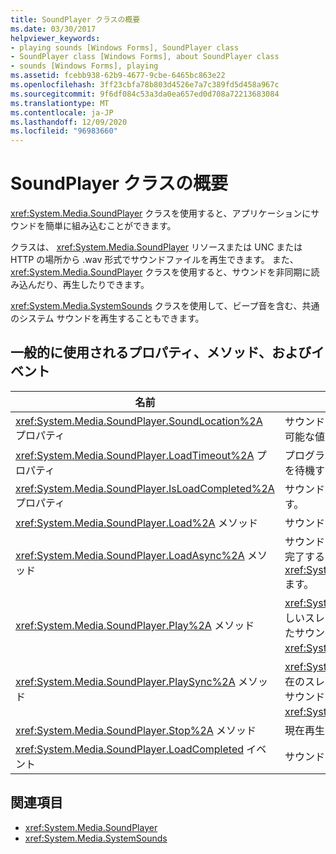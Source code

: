 ```yaml
---
title: SoundPlayer クラスの概要
ms.date: 03/30/2017
helpviewer_keywords:
- playing sounds [Windows Forms], SoundPlayer class
- SoundPlayer class [Windows Forms], about SoundPlayer class
- sounds [Windows Forms], playing
ms.assetid: fcebb938-62b9-4677-9cbe-6465bc863e22
ms.openlocfilehash: 3ff23cbfa78b803d4526e7a7c389fd5d458a967c
ms.sourcegitcommit: 9f6df084c53a3da0ea657ed0d708a72213683084
ms.translationtype: MT
ms.contentlocale: ja-JP
ms.lasthandoff: 12/09/2020
ms.locfileid: "96983660"
---
```

# <a name="soundplayer-class-overview"></a>SoundPlayer クラスの概要
<xref:System.Media.SoundPlayer> クラスを使用すると、アプリケーションにサウンドを簡単に組み込むことができます。  
  
 クラスは、 <xref:System.Media.SoundPlayer> リソースまたは UNC または HTTP の場所から .wav 形式でサウンドファイルを再生できます。 また、 <xref:System.Media.SoundPlayer> クラスを使用すると、サウンドを非同期に読み込んだり、再生したりできます。  
  
 <xref:System.Media.SystemSounds> クラスを使用して、ビープ音を含む、共通のシステム サウンドを再生することもできます。  
  
## <a name="commonly-used-properties-methods-and-events"></a>一般的に使用されるプロパティ、メソッド、およびイベント  
  
|名前|説明|  
|----------|-----------------|  
|<xref:System.Media.SoundPlayer.SoundLocation%2A> プロパティ|サウンドのファイル パスまたは Web アドレスです。 使用可能な値には UNC または HTTP があります。|  
|<xref:System.Media.SoundPlayer.LoadTimeout%2A> プロパティ|プログラムが、例外をスローする前にサウンドの読み込みを待機するミリ秒単位の時間です。 既定値は 10 秒です。|  
|<xref:System.Media.SoundPlayer.IsLoadCompleted%2A> プロパティ|サウンドの読み込みが終了したかどうかを示すブール値です。|  
|<xref:System.Media.SoundPlayer.Load%2A> メソッド|サウンドを同期的に読み込みます。|  
|<xref:System.Media.SoundPlayer.LoadAsync%2A> メソッド|サウンドの非同期的な読み込みを開始します。 読み込みが完了すると、イベントが発生し <xref:System.Media.SoundPlayer.OnLoadCompleted%2A> ます。|  
|<xref:System.Media.SoundPlayer.Play%2A> メソッド|<xref:System.Media.SoundPlayer.SoundLocation%2A>新しいスレッドで、プロパティまたはプロパティで指定されたサウンドを再生し <xref:System.Media.SoundPlayer.Stream%2A> ます。|  
|<xref:System.Media.SoundPlayer.PlaySync%2A> メソッド|<xref:System.Media.SoundPlayer.SoundLocation%2A>現在のスレッドのプロパティまたはプロパティで指定されたサウンドを再生し <xref:System.Media.SoundPlayer.Stream%2A> ます。|  
|<xref:System.Media.SoundPlayer.Stop%2A> メソッド|現在再生されているサウンドを停止します。|  
|<xref:System.Media.SoundPlayer.LoadCompleted> イベント|サウンドの読み込みが試みられた後に発生します。|  
  
## <a name="see-also"></a>関連項目

- <xref:System.Media.SoundPlayer>
- <xref:System.Media.SystemSounds>
